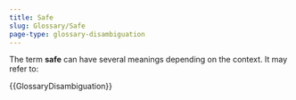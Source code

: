 ```yaml
---
title: Safe
slug: Glossary/Safe
page-type: glossary-disambiguation
---
```


The term **safe** can have several meanings depending on the context. It may refer to:

{{GlossaryDisambiguation}}
